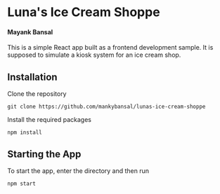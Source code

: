 # Luna's Ice Cream Shoppe

#### Mayank Bansal

This is a simple React app built as a frontend development sample. It is supposed to simulate a kiosk system for an ice cream shop.

## Installation

Clone the repository
```
git clone https://github.com/mankybansal/lunas-ice-cream-shoppe
```

Install the required packages
```
npm install
```

## Starting the App

To start the app, enter the directory and then run
```
npm start
```
